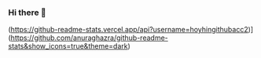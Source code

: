 ### Hi there 👋

(https://github-readme-stats.vercel.app/api?username=hoyhingithubacc2)](https://github.com/anuraghazra/github-readme-stats&show_icons=true&theme=dark)
